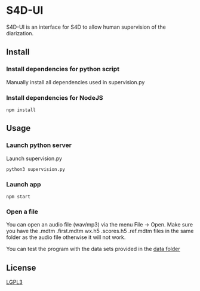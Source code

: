 # S4D-UI
S4D-UI is an interface for S4D to allow human supervision of the diarization.

## Install

### Install dependencies for python script
Manually install all dependencies used in supervision.py

### Install dependencies for NodeJS
```
npm install
```

## Usage

### Launch python server
Launch supervision.py
```
python3 supervision.py
```

### Launch app
```
npm start
```

### Open a file

You can open an audio file (wav/mp3) via the menu File -> Open.
Make sure you have the .mdtm .first.mdtm wx.h5 .scores.h5 .ref.mdtm files in the same folder as the audio file otherwise it will not work.

You can test the program with the data sets provided in the [data folder](https://github.com/PTS7-IA-DOCSMULTI/s4d-UI/tree/master/data)

## License
[LGPL3](https://choosealicense.com/licenses/lgpl-3.0/)